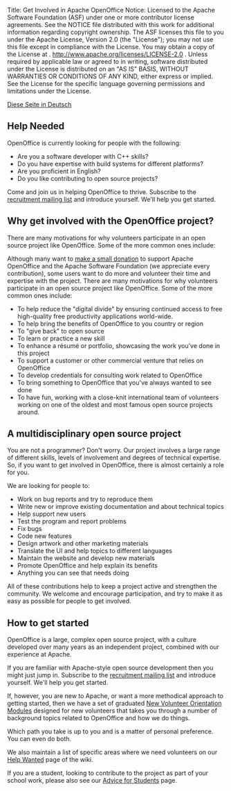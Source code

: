 Title:     Get Involved in Apache OpenOffice
Notice:    Licensed to the Apache Software Foundation (ASF) under one
           or more contributor license agreements.  See the NOTICE file
           distributed with this work for additional information
           regarding copyright ownership.  The ASF licenses this file
           to you under the Apache License, Version 2.0 (the
           "License"); you may not use this file except in compliance
           with the License.  You may obtain a copy of the License at
           .
             http://www.apache.org/licenses/LICENSE-2.0
           .
           Unless required by applicable law or agreed to in writing,
           software distributed under the License is distributed on an
           "AS IS" BASIS, WITHOUT WARRANTIES OR CONDITIONS OF ANY
           KIND, either express or implied.  See the License for the
           specific language governing permissions and limitations
           under the License.

[Diese Seite in Deutsch](https://openoffice.apache.org/get-involved-de.html)

## Help Needed

OpenOffice is currently looking for people with the following:

  - Are you a software developer with C++ skills?
  - Do you have expertise with build systems for different platforms?
  - Are you proficient in English?
  - Do you like contributing to open source projects?

Come and join us in helping OpenOffice to thrive. Subscribe to the
[recruitment mailing list](http://openoffice.apache.org/mailing-lists.html#recruitment-mailing-list-public)
and introduce yourself. We'll help you get started.


## Why get involved with the OpenOffice project?

There are many motivations for why volunteers participate in an open source project
like OpenOffice. Some of the more common ones include:

Although many want to [make a small donation](http://www.openoffice.org/donations.html)
to support Apache OpenOffice and the Apache Software Foundation (we appreciate every
contribution), some users want to do more and volunteer their time and expertise with
the project. There are many motivations for why volunteers participate in an open source
project like OpenOffice. Some of the more common ones include:

  - To help reduce the "digital divide" by ensuring continued access to free
high-quality free productivity applications world-wide.
  - To help bring the benefits of OpenOffice to you country or region
  - To "give back" to open source
  - To learn or practice a new skill
  - To enhance a résumé or portfolio, showcasing the work you've done in this project
  - To support a customer or other commercial venture that relies on OpenOffice
  - To develop credentials for consulting work related to OpenOffice
  - To bring something to OpenOffice that you've always wanted to see done
  - To have fun, working with a close-knit international team of volunteers working on
one of the oldest and most famous open source projects around.


## A multidisciplinary open source project

You are not a programmer? Don't worry. Our project involves a large range of different
skills, levels of involvement and degrees of technical expertise. So, if you want to get
involved in OpenOffice, there is almost certainly a role for you.

We are looking for people to:

  - Work on bug reports and try to reproduce them
  - Write new or improve existing documentation and about technical topics 
  - Help support new users
  - Test the program and report problems
  - Fix bugs
  - Code new features
  - Design artwork and other marketing materials
  - Translate the UI and help topics to different languages
  - Maintain the website and develop new materials
  - Promote OpenOffice and help explain its benefits
  - Anything you can see that needs doing

All of these contributions help to keep a project active and strengthen the community.
We welcome and encourage participation, and try to make it as easy as possible for
people to get involved.


## How to get started

OpenOffice is a large, complex open source project, with a culture developed over many
years as an independent project, combined with our experience at Apache.

If you are familiar with Apache-style open source development then you might just jump
in. Subscribe to the
[recruitment mailing list](http://openoffice.apache.org/mailing-lists.html#recruitment-mailing-list-public)
and introduce yourself. We'll help you get started.

If, however, you are new to Apache, or want a more methodical approach to getting started, 
then we have a set of graduated
[New Volunteer Orientation Modules](http://openoffice.apache.org/orientation/index.html) 
designed for new volunteers that takes you through a number of background topics related 
to OpenOffice and how we do things.

Which path you take is up to you and is a matter of personal preference. You can even do both.

We also maintain a list of specific areas where we need volunteers on our 
[Help Wanted](https://cwiki.apache.org/confluence/display/OOOUSERS/Help+Wanted) 
page of the wiki.

If you are a student, looking to contribute to the project as part of your school work, 
please also see our [Advice for Students](http://openoffice.apache.org/students.html) 
page.

